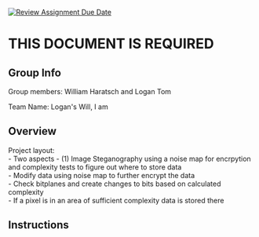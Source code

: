 [![Review Assignment Due Date](https://classroom.github.com/assets/deadline-readme-button-24ddc0f5d75046c5622901739e7c5dd533143b0c8e959d652212380cedb1ea36.svg)](https://classroom.github.com/a/ecp4su41)
# THIS DOCUMENT IS REQUIRED
## Group Info
Group members: William Haratsch and Logan Tom

Team Name: Logan's Will, I am

## Overview
Project layout:\
    - Two aspects
        - (1) Image Steganography using a noise map for encrpytion and complexity tests to figure out where to store data\
        - Modify data using noise map to further encrypt the data \
        - Check bitplanes and create changes to bits based on calculated complexity\
        - If a pixel is in an area of sufficient complexity data is stored there
 

## Instructions
